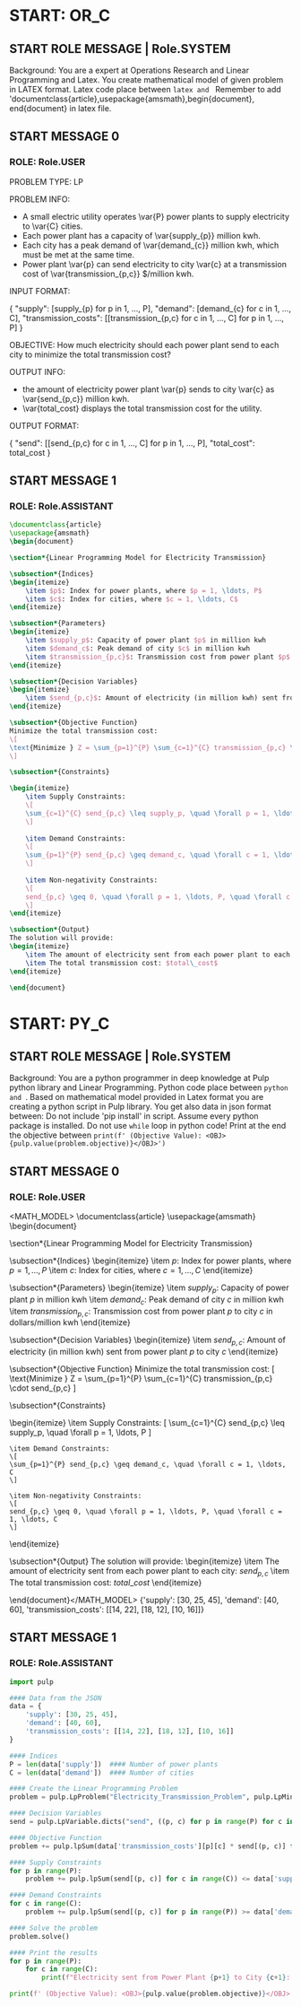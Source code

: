 # START: OR_C 
## START ROLE MESSAGE | Role.SYSTEM 
Background: You are a expert at Operations Research and Linear Programming and Latex. You create mathematical model of given problem in LATEX format. Latex code place between ```latex and ``` Remember to add 'documentclass{article},usepackage{amsmath},begin{document}, end{document} in latex file. 
## START MESSAGE 0 
### ROLE: Role.USER
<DESCRIPTION>
PROBLEM TYPE: LP

PROBLEM INFO:

- A small electric utility operates \var{P} power plants to supply electricity to \var{C} cities.
- Each power plant has a capacity of \var{supply_{p}} million kwh.
- Each city has a peak demand of \var{demand_{c}} million kwh, which must be met at the same time.
- Power plant \var{p} can send electricity to city \var{c} at a transmission cost of \var{transmission_{p,c}} $/million kwh.

INPUT FORMAT: 

{
    "supply": [supply_{p} for p in 1, ..., P],
    "demand": [demand_{c} for c in 1, ..., C],
    "transmission_costs": [[transmission_{p,c} for c in 1, ..., C] for p in 1, ..., P]
}

OBJECTIVE: How much electricity should each power plant send to each city to minimize the total transmission cost?

OUTPUT INFO:

- the amount of electricity power plant \var{p} sends to city \var{c} as \var{send_{p,c}} million kwh.
- \var{total_cost} displays the total transmission cost for the utility.

OUTPUT FORMAT:

{
    "send": [[send_{p,c} for c in 1, ..., C] for p in 1, ..., P],
    "total_cost": total_cost
}

</DESCRIPTION>


## START MESSAGE 1 
### ROLE: Role.ASSISTANT
```latex
\documentclass{article}
\usepackage{amsmath}
\begin{document}

\section*{Linear Programming Model for Electricity Transmission}

\subsection*{Indices}
\begin{itemize}
    \item $p$: Index for power plants, where $p = 1, \ldots, P$
    \item $c$: Index for cities, where $c = 1, \ldots, C$
\end{itemize}

\subsection*{Parameters}
\begin{itemize}
    \item $supply_p$: Capacity of power plant $p$ in million kwh
    \item $demand_c$: Peak demand of city $c$ in million kwh
    \item $transmission_{p,c}$: Transmission cost from power plant $p$ to city $c$ in dollars/million kwh
\end{itemize}

\subsection*{Decision Variables}
\begin{itemize}
    \item $send_{p,c}$: Amount of electricity (in million kwh) sent from power plant $p$ to city $c$
\end{itemize}

\subsection*{Objective Function}
Minimize the total transmission cost:
\[
\text{Minimize } Z = \sum_{p=1}^{P} \sum_{c=1}^{C} transmission_{p,c} \cdot send_{p,c}
\]

\subsection*{Constraints}

\begin{itemize}
    \item Supply Constraints:
    \[
    \sum_{c=1}^{C} send_{p,c} \leq supply_p, \quad \forall p = 1, \ldots, P
    \]
    
    \item Demand Constraints:
    \[
    \sum_{p=1}^{P} send_{p,c} \geq demand_c, \quad \forall c = 1, \ldots, C
    \]
    
    \item Non-negativity Constraints:
    \[
    send_{p,c} \geq 0, \quad \forall p = 1, \ldots, P, \quad \forall c = 1, \ldots, C
    \]
\end{itemize}

\subsection*{Output}
The solution will provide:
\begin{itemize}
    \item The amount of electricity sent from each power plant to each city: $send_{p,c}$
    \item The total transmission cost: $total\_cost$
\end{itemize}

\end{document}
```

# START: PY_C 
## START ROLE MESSAGE | Role.SYSTEM 
Background: You are a python programmer in deep knowledge at Pulp python library and Linear Programming. Python code place between ```python and ```. Based on mathematical model provided in Latex format you are creating a python script in Pulp library. You get also data in json format between: <DATA></DATA> Do not include 'pip install' in script. Assume every python package is installed. Do not use `while` loop in python code! Print at the end the objective between <OBJ></OBJ> `print(f' (Objective Value): <OBJ>{pulp.value(problem.objective)}</OBJ>')` 
## START MESSAGE 0 
### ROLE: Role.USER
<MATH_MODEL>
\documentclass{article}
\usepackage{amsmath}
\begin{document}

\section*{Linear Programming Model for Electricity Transmission}

\subsection*{Indices}
\begin{itemize}
    \item $p$: Index for power plants, where $p = 1, \ldots, P$
    \item $c$: Index for cities, where $c = 1, \ldots, C$
\end{itemize}

\subsection*{Parameters}
\begin{itemize}
    \item $supply_p$: Capacity of power plant $p$ in million kwh
    \item $demand_c$: Peak demand of city $c$ in million kwh
    \item $transmission_{p,c}$: Transmission cost from power plant $p$ to city $c$ in dollars/million kwh
\end{itemize}

\subsection*{Decision Variables}
\begin{itemize}
    \item $send_{p,c}$: Amount of electricity (in million kwh) sent from power plant $p$ to city $c$
\end{itemize}

\subsection*{Objective Function}
Minimize the total transmission cost:
\[
\text{Minimize } Z = \sum_{p=1}^{P} \sum_{c=1}^{C} transmission_{p,c} \cdot send_{p,c}
\]

\subsection*{Constraints}

\begin{itemize}
    \item Supply Constraints:
    \[
    \sum_{c=1}^{C} send_{p,c} \leq supply_p, \quad \forall p = 1, \ldots, P
    \]
    
    \item Demand Constraints:
    \[
    \sum_{p=1}^{P} send_{p,c} \geq demand_c, \quad \forall c = 1, \ldots, C
    \]
    
    \item Non-negativity Constraints:
    \[
    send_{p,c} \geq 0, \quad \forall p = 1, \ldots, P, \quad \forall c = 1, \ldots, C
    \]
\end{itemize}

\subsection*{Output}
The solution will provide:
\begin{itemize}
    \item The amount of electricity sent from each power plant to each city: $send_{p,c}$
    \item The total transmission cost: $total\_cost$
\end{itemize}

\end{document}</MATH_MODEL>
<DATA>
{'supply': [30, 25, 45], 'demand': [40, 60], 'transmission_costs': [[14, 22], [18, 12], [10, 16]]}</DATA>


## START MESSAGE 1 
### ROLE: Role.ASSISTANT
```python
import pulp

#### Data from the JSON
data = {
    'supply': [30, 25, 45],
    'demand': [40, 60],
    'transmission_costs': [[14, 22], [18, 12], [10, 16]]
}

#### Indices
P = len(data['supply'])  #### Number of power plants
C = len(data['demand'])  #### Number of cities

#### Create the Linear Programming Problem
problem = pulp.LpProblem("Electricity_Transmission_Problem", pulp.LpMinimize)

#### Decision Variables
send = pulp.LpVariable.dicts("send", ((p, c) for p in range(P) for c in range(C)), lowBound=0)

#### Objective Function
problem += pulp.lpSum(data['transmission_costs'][p][c] * send[(p, c)] for p in range(P) for c in range(C)), "Total_Transmission_Cost"

#### Supply Constraints
for p in range(P):
    problem += pulp.lpSum(send[(p, c)] for c in range(C)) <= data['supply'][p], f"Supply_Constraint_{p}"

#### Demand Constraints
for c in range(C):
    problem += pulp.lpSum(send[(p, c)] for p in range(P)) >= data['demand'][c], f"Demand_Constraint_{c}"

#### Solve the problem
problem.solve()

#### Print the results
for p in range(P):
    for c in range(C):
        print(f"Electricity sent from Power Plant {p+1} to City {c+1}: {send[(p, c)].varValue} million kwh")

print(f' (Objective Value): <OBJ>{pulp.value(problem.objective)}</OBJ>')
```

